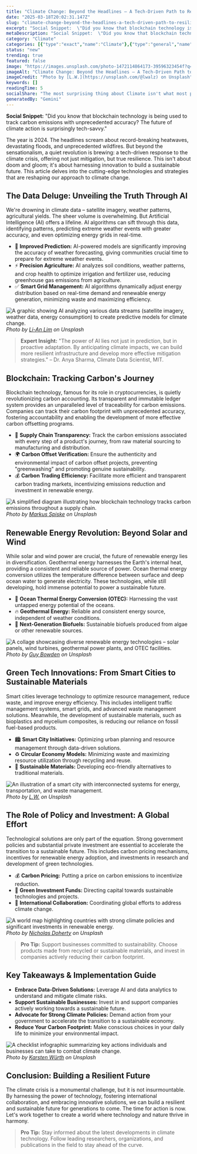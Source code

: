 ```yaml
---
title: "Climate Change: Beyond the Headlines – A Tech-Driven Path to Resilience"
date: "2025-03-18T20:02:31.147Z"
slug: "climate-change-beyond-the-headlines-a-tech-driven-path-to-resilience"
excerpt: "Social Snippet:  \"Did you know that blockchain technology is being used to track carbon emissions with unprecedented accuracy? The future of climate action is surprisingly tech-savvy.\""
metaDescription: "Social Snippet:  \"Did you know that blockchain technology is being used to track carbon emissions with unprecedented accuracy? The future of climate action..."
category: "Climate"
categories: [{"type":"exact","name":"Climate"},{"type":"general","name":"Environmental Science"},{"type":"medium","name":"Atmospheric Modeling"},{"type":"specific","name":"Climate Projections"},{"type":"niche","name":"GCM Calibration"}]
status: "new"
trending: true
featured: false
image: "https://images.unsplash.com/photo-1472114864173-39596323454f?q=85&w=1200&fit=max&fm=webp&auto=compress"
imageAlt: "Climate Change: Beyond the Headlines – A Tech-Driven Path to Resilience"
imageCredit: "Photo by [L.W.](https://unsplash.com/@lwalz) on Unsplash"
keywords: []
readingTime: 5
socialShare: "The most surprising thing about Climate isn't what most people think. Find out what experts really say about this game-changing topic."
generatedBy: "Gemini"
---
```




**Social Snippet:**  "Did you know that blockchain technology is being used to track carbon emissions with unprecedented accuracy? The future of climate action is surprisingly tech-savvy."

The year is 2024.  The headlines scream about record-breaking heatwaves, devastating floods, and unprecedented wildfires.  But beyond the sensationalism, a quiet revolution is brewing: a tech-driven response to the climate crisis, offering not just mitigation, but true resilience. This isn't about doom and gloom; it's about harnessing innovation to build a sustainable future.  This article delves into the cutting-edge technologies and strategies that are reshaping our approach to climate change.

## The Data Deluge: Unveiling the Truth Through AI

We're drowning in climate data – satellite imagery, weather patterns, agricultural yields.  The sheer volume is overwhelming. But Artificial Intelligence (AI) offers a lifeline. AI algorithms can sift through this data, identifying patterns, predicting extreme weather events with greater accuracy, and even optimizing energy grids in real-time.

* 🔑 **Improved Prediction:** AI-powered models are significantly improving the accuracy of weather forecasting, giving communities crucial time to prepare for extreme weather events.
* ⚡ **Precision Agriculture:** AI analyzes soil conditions, weather patterns, and crop health to optimize irrigation and fertilizer use, reducing greenhouse gas emissions from agriculture.
* ✅ **Smart Grid Management:** AI algorithms dynamically adjust energy distribution based on real-time demand and renewable energy generation, minimizing waste and maximizing efficiency.

![A graphic showing AI analyzing various data streams (satellite imagery, weather data, energy consumption) to create predictive models for climate change.](https://images.unsplash.com/photo-1552799446-159ba9523315?q=85&w=1200&fit=max&fm=webp&auto=compress)
*Photo by [Li-An Lim](https://unsplash.com/@li_anlim) on Unsplash*

> **Expert Insight:**  "The power of AI lies not just in prediction, but in proactive adaptation.  By anticipating climate impacts, we can build more resilient infrastructure and develop more effective mitigation strategies." – Dr. Anya Sharma, Climate Data Scientist, MIT.

## Blockchain: Tracking Carbon's Journey

Blockchain technology, famous for its role in cryptocurrencies, is quietly revolutionizing carbon accounting.  Its transparent and immutable ledger system provides an unparalleled level of traceability for carbon emissions.  Companies can track their carbon footprint with unprecedented accuracy, fostering accountability and enabling the development of more effective carbon offsetting programs.

* 🌿 **Supply Chain Transparency:** Track the carbon emissions associated with every step of a product's journey, from raw material sourcing to manufacturing and distribution.
* 🌍 **Carbon Offset Verification:**  Ensure the authenticity and environmental impact of carbon offset projects, preventing "greenwashing" and promoting genuine sustainability.
* 💰 **Carbon Trading Efficiency:**  Facilitate more efficient and transparent carbon trading markets, incentivizing emissions reduction and investment in renewable energy.

![A simplified diagram illustrating how blockchain technology tracks carbon emissions throughout a supply chain.](https://images.unsplash.com/photo-1570358934836-6802981e481e?q=85&w=1200&fit=max&fm=webp&auto=compress)
*Photo by [Markus Spiske](https://unsplash.com/@markusspiske) on Unsplash*

## Renewable Energy Revolution: Beyond Solar and Wind

While solar and wind power are crucial, the future of renewable energy lies in diversification.  Geothermal energy harnesses the Earth's internal heat, providing a consistent and reliable source of power.  Ocean thermal energy conversion utilizes the temperature difference between surface and deep ocean water to generate electricity.  These technologies, while still developing, hold immense potential to power a sustainable future.

*  🌊 **Ocean Thermal Energy Conversion (OTEC):**  Harnessing the vast untapped energy potential of the oceans.
*  🔥 **Geothermal Energy:**  Reliable and consistent energy source, independent of weather conditions.
*  🌱 **Next-Generation Biofuels:**  Sustainable biofuels produced from algae or other renewable sources.

![A collage showcasing diverse renewable energy technologies – solar panels, wind turbines, geothermal power plants, and OTEC facilities.](https://images.unsplash.com/photo-1464039397811-476f652a343b?q=85&w=1200&fit=max&fm=webp&auto=compress)
*Photo by [Guy Bowden](https://unsplash.com/@guybowden) on Unsplash*

## Green Tech Innovations: From Smart Cities to Sustainable Materials

Smart cities leverage technology to optimize resource management, reduce waste, and improve energy efficiency.  This includes intelligent traffic management systems, smart grids, and advanced waste management solutions.  Meanwhile, the development of sustainable materials, such as bioplastics and mycelium composites, is reducing our reliance on fossil fuel-based products.

* 🏙️ **Smart City Initiatives:**  Optimizing urban planning and resource management through data-driven solutions.
* ♻️ **Circular Economy Models:**  Minimizing waste and maximizing resource utilization through recycling and reuse.
* 🌱 **Sustainable Materials:**  Developing eco-friendly alternatives to traditional materials.

![An illustration of a smart city with interconnected systems for energy, transportation, and waste management.](https://images.unsplash.com/photo-1472114864173-39596323454f?q=85&w=1200&fit=max&fm=webp&auto=compress)
*Photo by [L.W.](https://unsplash.com/@lwalz) on Unsplash*

## The Role of Policy and Investment: A Global Effort

Technological solutions are only part of the equation.  Strong government policies and substantial private investment are essential to accelerate the transition to a sustainable future.  This includes carbon pricing mechanisms, incentives for renewable energy adoption, and investments in research and development of green technologies.

*  💰 **Carbon Pricing:**  Putting a price on carbon emissions to incentivize reduction.
*  🚀 **Green Investment Funds:**  Directing capital towards sustainable technologies and projects.
*  🤝 **International Collaboration:**  Coordinating global efforts to address climate change.

![A world map highlighting countries with strong climate policies and significant investments in renewable energy.](https://images.unsplash.com/photo-1548337138-e87d889cc369?q=85&w=1200&fit=max&fm=webp&auto=compress)
*Photo by [Nicholas Doherty](https://unsplash.com/@nrdoherty) on Unsplash*

> **Pro Tip:**  Support businesses committed to sustainability.  Choose products made from recycled or sustainable materials, and invest in companies actively reducing their carbon footprint.

## Key Takeaways & Implementation Guide

* **Embrace Data-Driven Solutions:** Leverage AI and data analytics to understand and mitigate climate risks.
* **Support Sustainable Businesses:**  Invest in and support companies actively working towards a sustainable future.
* **Advocate for Strong Climate Policies:**  Demand action from your government to accelerate the transition to a sustainable economy.
* **Reduce Your Carbon Footprint:** Make conscious choices in your daily life to minimize your environmental impact.

![A checklist infographic summarizing key actions individuals and businesses can take to combat climate change.](https://images.unsplash.com/photo-1466611653911-95081537e5b7?q=85&w=1200&fit=max&fm=webp&auto=compress)
*Photo by [Karsten Würth](https://unsplash.com/@karsten_wuerth) on Unsplash*

## Conclusion:  Building a Resilient Future

The climate crisis is a monumental challenge, but it is not insurmountable. By harnessing the power of technology, fostering international collaboration, and embracing innovative solutions, we can build a resilient and sustainable future for generations to come.  The time for action is now.  Let's work together to create a world where technology and nature thrive in harmony.

> **Pro Tip:**  Stay informed about the latest developments in climate technology.  Follow leading researchers, organizations, and publications in the field to stay ahead of the curve.


<div class="reading-progress-container">
  <div id="reading-progress" class="reading-progress"></div>
</div>

